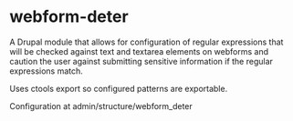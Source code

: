 webform-deter
=============

A Drupal module that allows for configuration of regular expressions that will be checked against text and textarea elements on webforms and caution the user against submitting sensitive information if the regular expressions match.

Uses ctools export so configured patterns are exportable.

Configuration at admin/structure/webform_deter
